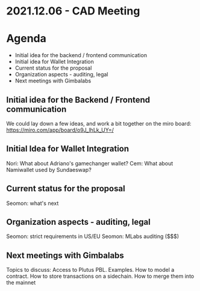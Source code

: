 # 2021.12.06 - CAD Meeting


# Agenda

* Initial idea for the backend / frontend communication
* Initial idea for Wallet Integration
* Current status for the proposal
* Organization aspects - auditing, legal
* Next meetings with Gimbalabs


## Initial idea for the Backend / Frontend communication

We could lay down a few ideas, and work a bit together on the miro board: https://miro.com/app/board/o9J_lhLk_UY=/


## Initial Idea for Wallet Integration

Nori: What about Adriano's gamechanger wallet?
Cem: What about Namiwallet used by Sundaeswap?

## Current status for the proposal

Seomon: what's next

## Organization aspects - auditing, legal

Seomon: strict requirements in US/EU
Seomon: MLabs auditing ($$$)

## Next meetings with Gimbalabs

Topics to discuss: Access to Plutus PBL. Examples. How to model a contract. How to store transactions on a sidechain. How to merge them into the mainnet

